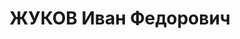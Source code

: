---
title: ЖУКОВ Иван Федорович
description: "Род. в 1903, Ивановская обл., с. Деревеньки [?]. \n "
---